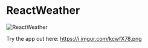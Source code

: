 # ReactWeather

![ReactWeather](https://i.imgur.com/kcwfX78.png)

Try the app out here: https://i.imgur.com/kcwfX78.png